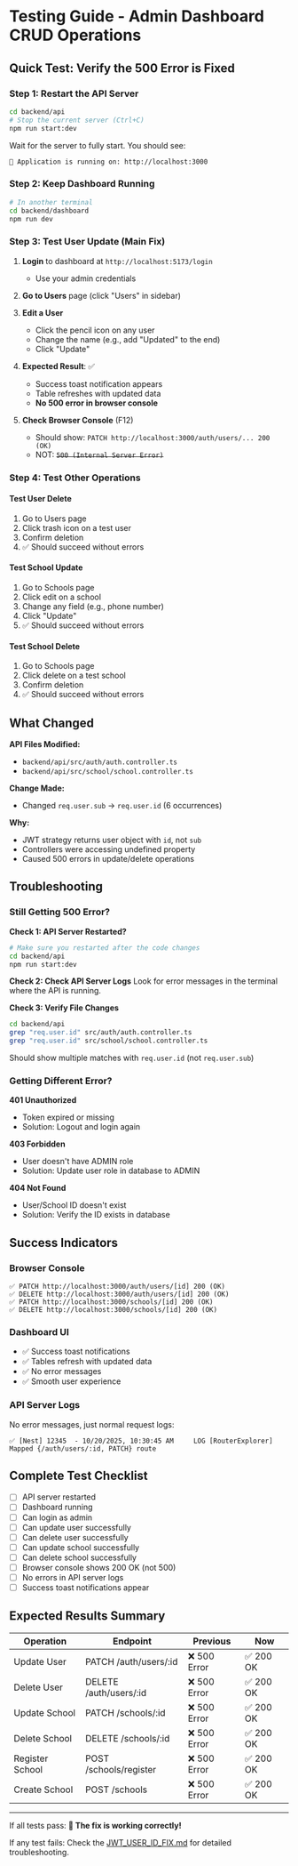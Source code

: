 # Testing Guide - Admin Dashboard CRUD Operations

## Quick Test: Verify the 500 Error is Fixed

### Step 1: Restart the API Server
```bash
cd backend/api
# Stop the current server (Ctrl+C)
npm run start:dev
```

Wait for the server to fully start. You should see:
```
🚀 Application is running on: http://localhost:3000
```

### Step 2: Keep Dashboard Running
```bash
# In another terminal
cd backend/dashboard
npm run dev
```

### Step 3: Test User Update (Main Fix)

1. **Login** to dashboard at `http://localhost:5173/login`
   - Use your admin credentials

2. **Go to Users** page (click "Users" in sidebar)

3. **Edit a User**
   - Click the pencil icon on any user
   - Change the name (e.g., add "Updated" to the end)
   - Click "Update"

4. **Expected Result**: ✅
   - Success toast notification appears
   - Table refreshes with updated data
   - **No 500 error in browser console**

5. **Check Browser Console** (F12)
   - Should show: `PATCH http://localhost:3000/auth/users/... 200 (OK)`
   - NOT: ~~`500 (Internal Server Error)`~~

### Step 4: Test Other Operations

#### Test User Delete
1. Go to Users page
2. Click trash icon on a test user
3. Confirm deletion
4. ✅ Should succeed without errors

#### Test School Update
1. Go to Schools page
2. Click edit on a school
3. Change any field (e.g., phone number)
4. Click "Update"
5. ✅ Should succeed without errors

#### Test School Delete
1. Go to Schools page
2. Click delete on a test school
3. Confirm deletion
4. ✅ Should succeed without errors

## What Changed

**API Files Modified:**
- `backend/api/src/auth/auth.controller.ts`
- `backend/api/src/school/school.controller.ts`

**Change Made:**
- Changed `req.user.sub` → `req.user.id` (6 occurrences)

**Why:**
- JWT strategy returns user object with `id`, not `sub`
- Controllers were accessing undefined property
- Caused 500 errors in update/delete operations

## Troubleshooting

### Still Getting 500 Error?

**Check 1: API Server Restarted?**
```bash
# Make sure you restarted after the code changes
cd backend/api
npm run start:dev
```

**Check 2: Check API Server Logs**
Look for error messages in the terminal where the API is running.

**Check 3: Verify File Changes**
```bash
cd backend/api
grep "req.user.id" src/auth/auth.controller.ts
grep "req.user.id" src/school/school.controller.ts
```

Should show multiple matches with `req.user.id` (not `req.user.sub`)

### Getting Different Error?

**401 Unauthorized**
- Token expired or missing
- Solution: Logout and login again

**403 Forbidden**
- User doesn't have ADMIN role
- Solution: Update user role in database to ADMIN

**404 Not Found**
- User/School ID doesn't exist
- Solution: Verify the ID exists in database

## Success Indicators

### Browser Console
```
✅ PATCH http://localhost:3000/auth/users/[id] 200 (OK)
✅ DELETE http://localhost:3000/auth/users/[id] 200 (OK)
✅ PATCH http://localhost:3000/schools/[id] 200 (OK)
✅ DELETE http://localhost:3000/schools/[id] 200 (OK)
```

### Dashboard UI
- ✅ Success toast notifications
- ✅ Tables refresh with updated data
- ✅ No error messages
- ✅ Smooth user experience

### API Server Logs
No error messages, just normal request logs:
```
✅ [Nest] 12345  - 10/20/2025, 10:30:45 AM     LOG [RouterExplorer] Mapped {/auth/users/:id, PATCH} route
```

## Complete Test Checklist

- [ ] API server restarted
- [ ] Dashboard running
- [ ] Can login as admin
- [ ] Can update user successfully
- [ ] Can delete user successfully
- [ ] Can update school successfully
- [ ] Can delete school successfully
- [ ] Browser console shows 200 OK (not 500)
- [ ] No errors in API server logs
- [ ] Success toast notifications appear

## Expected Results Summary

| Operation | Endpoint | Previous | Now |
|-----------|----------|----------|-----|
| Update User | PATCH /auth/users/:id | ❌ 500 Error | ✅ 200 OK |
| Delete User | DELETE /auth/users/:id | ❌ 500 Error | ✅ 200 OK |
| Update School | PATCH /schools/:id | ❌ 500 Error | ✅ 200 OK |
| Delete School | DELETE /schools/:id | ❌ 500 Error | ✅ 200 OK |
| Register School | POST /schools/register | ❌ 500 Error | ✅ 200 OK |
| Create School | POST /schools | ❌ 500 Error | ✅ 200 OK |

---

If all tests pass: **🎉 The fix is working correctly!**

If any test fails: Check the [JWT_USER_ID_FIX.md](./JWT_USER_ID_FIX.md) for detailed troubleshooting.

